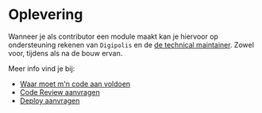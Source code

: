 # Oplevering

Wanneer je als contributor een module maakt kan je hiervoor op ondersteuning rekenen van `Digipolis` en de [de technical maintainer](/CONTRIBUTING?id=technical). Zowel voor, tijdens als na de bouw ervan.

Meer info vind je bij: 
* [Waar moet m'n code aan voldoen](/modules/content/oplevering/dod)
* [Code Review aanvragen](/modules/content/oplevering/review)
* [Deploy aanvragen](/modules/content/oplevering/deploy)


